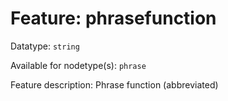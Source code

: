 # Feature: phrasefunction

Datatype: `string`

Available for nodetype(s): `phrase`

Feature description: Phrase function (abbreviated)
